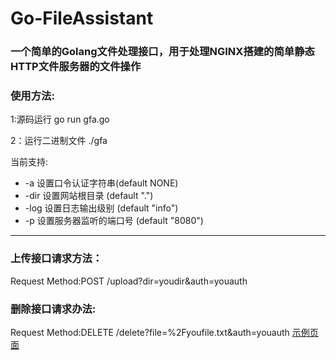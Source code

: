 # Go-FileAssistant
### 一个简单的Golang文件处理接口，用于处理NGINX搭建的简单静态HTTP文件服务器的文件操作

### 使用方法:
1:源码运行
go run gfa.go

2：运行二进制文件
./gfa

当前支持:
* -a 设置口令认证字符串(default NONE)
*  -dir 设置网站根目录 (default ".")
*  -log 设置日志输出级别 (default "info")
*  -p 设置服务器监听的端口号 (default "8080")
***
### 上传接口请求方法：
Request Method:POST
/upload?dir=youdir&auth=youauth
### 删除接口请求办法:
Request Method:DELETE
/delete?file=%2Fyoufile.txt&auth=youauth
[示例页面](https://files.gitlx.com)
